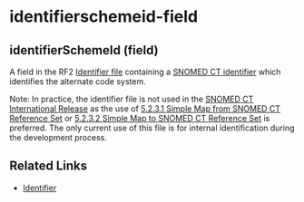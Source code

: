 # identifierschemeid-field

## identifierSchemeId (field)

A field in the RF2 [Identifier file](https://confluence.ihtsdotools.org/display/DOCGLOSS/Identifier+file) containing a [SNOMED CT identifier](https://confluence.ihtsdotools.org/display/DOCGLOSS/SNOMED+CT+identifier) which identifies the alternate code system.

Note: In practice, the identifier file is not used in the [SNOMED CT International Release](https://confluence.ihtsdotools.org/display/DOCGLOSS/SNOMED+CT+International+Release) as the use of [5.2.3.1 Simple Map from SNOMED CT Reference Set](../../../../../5.2.3.1-Simple-Map-from-SNOMED-CT-Reference-Set_142120946.html) or [5.2.3.2 Simple Map to SNOMED CT Reference Set](../../../../../5.2.3.2-Simple-Map-to-SNOMED-CT-Reference-Set_142120947.html) is preferred. The only current use of this file is for internal identification during the development process.

## Related Links

* [Identifier](https://confluence.ihtsdotools.org/display/DOCRELFMT/Identifier+file)
